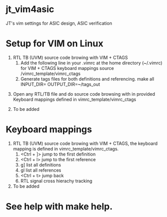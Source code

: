 # jt_vim4asic
JT's vim settings for ASIC design, ASIC verification
# Setup for VIM on Linux
1. RTL TB (UVM) source code browing with VIM + CTAGS
   1) Add the following line in your .vimrc at the home directory (~/.vimrc) for VIM + CTAGS keyboard mappings
      source <your directory of jt_vim4asic>/vimrc_template/vimrc_ctags
   2) Generate tags files for both definitions and referencing.
     make all INPUT_DIR=<your directory with RTL and Testbench> OUTPUT_DIR=~/tags_out
  3) Open any RTL/TB file and do source code browsing with in provided Keyboard mappings defined in vimrc_template/vimrc_ctags
2. To be added
# Keyboard mappings
1. RTL TB (UVM) source code browing with VIM + CTAGS, the keyboard mapping is defined in vimrc_template/vimrc_ctags.
   1)  <Ctrl + ]> jump to the first definition
   2)  <Ctrl + l> jump to the first reference
   3)  g] list all definitions
   4)  gl list all references
   5)  <Ctrl + t> jump back
   6)  <F12> RTL signal cross hierachy tracking
2. To be added
# See help with make help.
